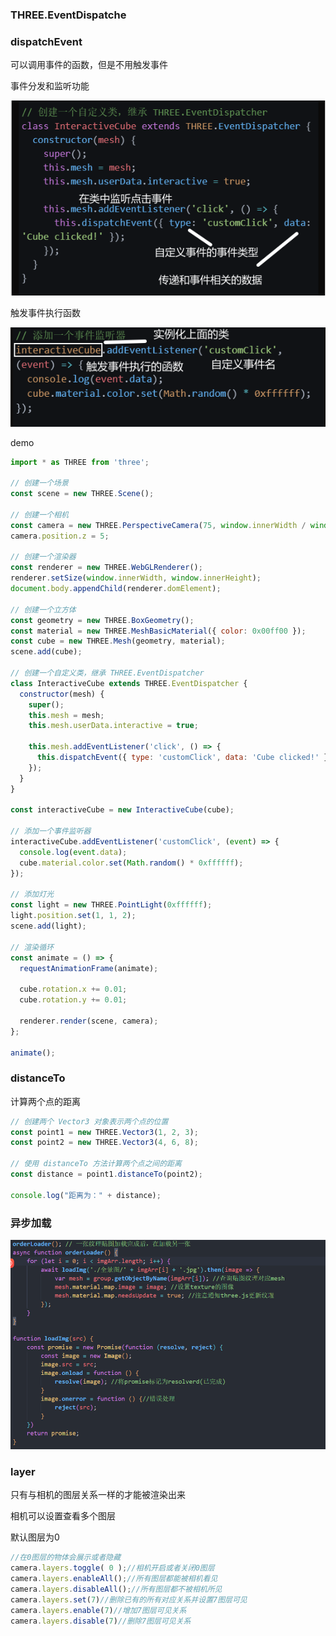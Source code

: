 

### THREE.EventDispatche

### dispatchEvent

可以调用事件的函数，但是不用触发事件

事件分发和监听功能

![image-20230913145826152](img/image-20230913145826152.png)



触发事件执行函数

![image-20230913150235591](img/image-20230913150235591.png)

demo

```js
import * as THREE from 'three';

// 创建一个场景
const scene = new THREE.Scene();

// 创建一个相机
const camera = new THREE.PerspectiveCamera(75, window.innerWidth / window.innerHeight, 0.1, 1000);
camera.position.z = 5;

// 创建一个渲染器
const renderer = new THREE.WebGLRenderer();
renderer.setSize(window.innerWidth, window.innerHeight);
document.body.appendChild(renderer.domElement);

// 创建一个立方体
const geometry = new THREE.BoxGeometry();
const material = new THREE.MeshBasicMaterial({ color: 0x00ff00 });
const cube = new THREE.Mesh(geometry, material);
scene.add(cube);

// 创建一个自定义类，继承 THREE.EventDispatcher
class InteractiveCube extends THREE.EventDispatcher {
  constructor(mesh) {
    super();
    this.mesh = mesh;
    this.mesh.userData.interactive = true;

    this.mesh.addEventListener('click', () => {
      this.dispatchEvent({ type: 'customClick', data: 'Cube clicked!' });
    });
  }
}

const interactiveCube = new InteractiveCube(cube);

// 添加一个事件监听器
interactiveCube.addEventListener('customClick', (event) => {
  console.log(event.data);
  cube.material.color.set(Math.random() * 0xffffff);
});

// 添加灯光
const light = new THREE.PointLight(0xffffff);
light.position.set(1, 1, 2);
scene.add(light);

// 渲染循环
const animate = () => {
  requestAnimationFrame(animate);

  cube.rotation.x += 0.01;
  cube.rotation.y += 0.01;

  renderer.render(scene, camera);
};

animate();
```

### distanceTo

计算两个点的距离

```js
// 创建两个 Vector3 对象表示两个点的位置
const point1 = new THREE.Vector3(1, 2, 3);
const point2 = new THREE.Vector3(4, 6, 8);

// 使用 distanceTo 方法计算两个点之间的距离
const distance = point1.distanceTo(point2);

console.log("距离为：" + distance);
```

### 异步加载

![image-20230914215321118](img/image-20230914215321118.png)

### layer

只有与相机的图层关系一样的才能被渲染出来

相机可以设置查看多个图层

默认图层为0

```js
//在0图层的物体会展示或者隐藏
camera.layers.toggle( 0 );//相机开启或者关闭0图层
camera.layers.enableAll();//所有图层都能被相机看见
camera.layers.disableAll();//所有图层都不被相机所见
camera.layers.set(7)//删除已有的所有对应关系并设置7图层可见
camera.layers.enable(7)//增加7图层可见关系
camera.layers.disable(7)//删除7图层可见关系
```

